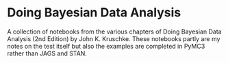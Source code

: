 # Doing Bayesian Data Analysis

A collection of notebooks from the various chapters of Doing Bayesian Data Analysis (2nd Edition) by John K. Kruschke.  These notebooks partly are my notes on the test itself but also the examples are completed in PyMC3 rather than JAGS and STAN.